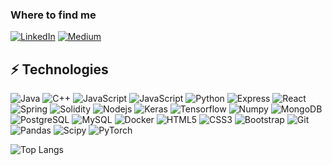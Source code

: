 <h3>Where to find me</h3>
<p><a href="https://www.linkedin.com/in/mohsenamjadi/" target="_blank"><img alt="LinkedIn" src="https://img.shields.io/badge/linkedin-%230077B5.svg?&style=for-the-badge&logo=linkedin&logoColor=white" /></a> <a href="https://medium.com/@mohsenamjad" target="_blank"><img alt="Medium" src="https://img.shields.io/badge/medium-%2312100E.svg?&style=for-the-badge&logo=medium&logoColor=white" /></a>
</p>


## ⚡ Technologies

![Java](https://img.shields.io/badge/-java-E34A86?style=flat-square&logo=java)
![C++](https://img.shields.io/badge/-C++-00599C?style=flat-square&logo=c)
![JavaScript](https://img.shields.io/badge/-JavaScript-black?style=flat-square&logo=javascript)
![JavaScript](https://img.shields.io/badge/-Typescript-00599C?style=flat-square&logo=typescript)
![Python](https://img.shields.io/badge/-Python-black?style=flat-square&logo=Python)
![Express](https://img.shields.io/badge/-Express-black?style=flat-square&logo=express)
![React](https://img.shields.io/badge/-React-black?style=flat-square&logo=react)
![Spring](https://img.shields.io/badge/-Spring-E3F7BE?style=flat-square&logo=spring)
![Solidity](https://img.shields.io/badge/-Solidity-black?style=flat-square&logo=solidity)
![Nodejs](https://img.shields.io/badge/-Nodejs-black?style=flat-square&logo=Node.js)
![Keras](https://img.shields.io/badge/-Keras-D5310E?style=flat-square&logo=keras)
![Tensorflow](https://img.shields.io/badge/-Tensorflow-D3B5AC?style=flat-square&logo=tensorflow)
![Numpy](https://img.shields.io/badge/-Numpy-black?style=flat-square&logo=numpy)
![MongoDB](https://img.shields.io/badge/-MongoDB-black?style=flat-square&logo=mongodb)
![PostgreSQL](https://img.shields.io/badge/-PostgreSQL-336791?style=flat-square&logo=postgresql)
![MySQL](https://img.shields.io/badge/-MySQL-black?style=flat-square&logo=mysql)
![Docker](https://img.shields.io/badge/-Docker-black?style=flat-square&logo=docker)
![HTML5](https://img.shields.io/badge/-HTML5-E34F26?style=flat-square&logo=html5&logoColor=white)
![CSS3](https://img.shields.io/badge/-CSS3-1572B6?style=flat-square&logo=css3)
![Bootstrap](https://img.shields.io/badge/-Bootstrap-563D7C?style=flat-square&logo=bootstrap)
![Git](https://img.shields.io/badge/-Git-black?style=flat-square&logo=git)
![Pandas](https://img.shields.io/badge/-Pandas-F4B6F6?style=flat-square&logo=pandas)
![Scipy](https://img.shields.io/badge/-Scipy-C6FAE3?style=flat-square&logo=scipy)
![PyTorch](https://img.shields.io/badge/-PyTorch-FEE2BF?style=flat-square&logo=PyTorch)


![Top Langs](https://github-readme-stats.vercel.app/api/top-langs/?username=mohsenamjadi&layout=compact&langs_count=12&hide=HTML&theme=cobalt)
